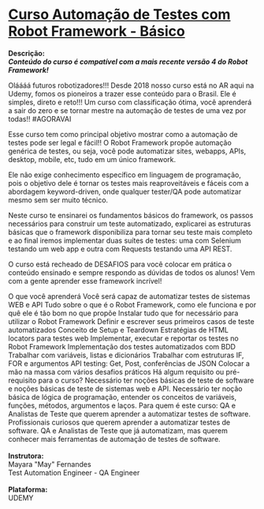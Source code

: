 #   [**Curso Automação de Testes com Robot Framework - Básico**](https://www.udemy.com/course/automacao-de-testes-com-robot-framework-basico)

<b>Descrição:</b>
<br>
*****Conteúdo do curso é compatível com a mais recente versão 4 do Robot Framework!*****

Oláááá futuros robotizadores!!! Desde 2018 nosso curso está no AR aqui na Udemy, fomos os pioneiros a trazer esse conteúdo para o Brasil. Ele é simples, direto e reto!!! Um curso com classificação ótima, você aprenderá a sair do zero e se tornar mestre na automação de testes de uma vez por todas!! #AGORAVAI

Esse curso tem como principal objetivo mostrar como a automação de testes pode ser legal e fácil!! O Robot Framework propõe automação genérica de testes, ou seja, você pode automatizar sites, webapps, APIs, desktop, mobile, etc, tudo em um único framework.

Ele não exige conhecimento específico em linguagem de programação, pois o objetivo dele é tornar os testes mais reaproveitáveis e fáceis com a abordagem keyword-driven, onde qualquer tester/QA pode automatizar mesmo sem ser muito técnico.

Neste curso te ensinarei os fundamentos básicos do framework, os passos necessários para construir um teste automatizado, explicarei as estruturas básicas que o framework disponibiliza para tornar seu teste mais completo e ao final iremos implementar duas suítes de testes: uma com Selenium testando um web app e outra com Requests testando uma API REST.

O curso está recheado de DESAFIOS para você colocar em prática o conteúdo ensinado e sempre respondo as dúvidas de todos os alunos! Vem com a gente aprender esse framework incrível!

O que você aprenderá
Você será capaz de automatizar testes de sistemas WEB e API
Tudo sobre o que é o Robot Framework, como ele funciona e por quê ele é tão bom no que propõe
Instalar tudo que for necessário para utilizar o Robot Framework
Definir e escrever seus primeiros casos de teste automatizados
Conceito de Setup e Teardown
Estratégias de HTML locators para testes web
Implementar, executar e reportar os testes no Robot Framework
Implementação dos testes automatizados com BDD
Trabalhar com variáveis, listas e dicionários
Trabalhar com estruturas IF, FOR e argumentos
API testing: Get, Post, conferências de JSON
Colocar a mão na massa com vários desafios práticos
Há algum requisito ou pré-requisito para o curso?
Necessário ter noções básicas de teste de software e noções básicas de teste de sistemas web e API.
Necessário ter noção básica de lógica de programação, entender os conceitos de variáveis, funções, métodos, argumentos e laços.
Para quem é este curso:
QA e Analistas de Teste que querem aprender a automatizar testes de software.
Profissionais curiosos que querem aprender a automatizar testes de software.
QA e Analistas de Teste que já automatizam, mas querem conhecer mais ferramentas de automação de testes de software.<br>
<br>
<b>Instrutora:</b>
<br>
Mayara "May" Fernandes<br>
Test Automation Engineer - QA Engineer<br>
<br>
**Plataforma:**<br>
UDEMY<BR>

